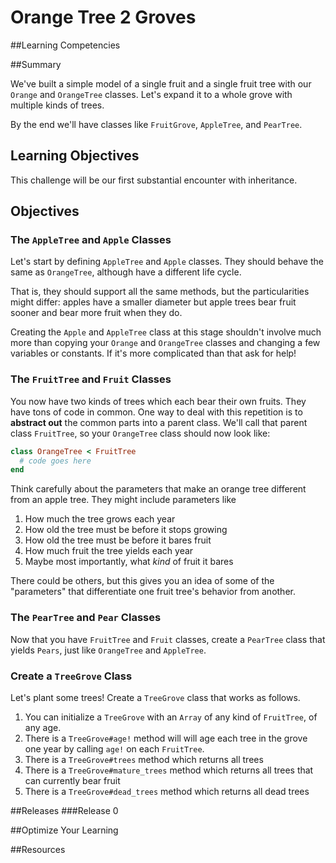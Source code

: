 # Orange Tree 2 Groves 
 
##Learning Competencies 

##Summary 

 We've built a simple model of a single fruit and a single fruit tree with our `Orange` and `OrangeTree` classes.  Let's expand it to a whole grove with multiple kinds of trees.

By the end we'll have classes like `FruitGrove`, `AppleTree`, and `PearTree`.

## Learning Objectives

This challenge will be our first substantial encounter with inheritance.

## Objectives

### The `AppleTree` and `Apple` Classes

Let's start by defining `AppleTree` and `Apple` classes.  They should behave the same as `OrangeTree`, although have a different life cycle.

That is, they should support all the same methods, but the particularities might differ: apples have a smaller diameter but apple trees bear fruit sooner and bear more fruit when they do.

Creating the `Apple` and `AppleTree` class at this stage shouldn't involve much more than copying your `Orange` and `OrangeTree` classes and changing a few variables or constants.  If it's more complicated than that ask for help!

### The `FruitTree` and `Fruit` Classes

You now have two kinds of trees which each bear their own fruits.  They have tons of code in common.  One way to deal with this repetition is to **abstract out** the common parts into a parent class.  We'll call that parent class `FruitTree`, so your `OrangeTree` class should now look like:

```ruby
class OrangeTree < FruitTree
  # code goes here
end
```

Think carefully about the parameters that make an orange tree different from an apple tree.  They might include parameters like

1. How much the tree grows each year
2. How old the tree must be before it stops growing
3. How old the tree must be before it bares fruit
4. How much fruit the tree yields each year
5. Maybe most importantly, what *kind* of fruit it bares

There could be others, but this gives you an idea of some of the "parameters" that differentiate one fruit tree's behavior from another.

### The `PearTree` and `Pear` Classes

Now that you have `FruitTree` and `Fruit` classes, create a `PearTree` class that yields `Pears`, just like `OrangeTree` and `AppleTree`.

### Create a `TreeGrove` Class

Let's plant some trees!  Create a `TreeGrove` class that works as follows.

1. You can initialize a `TreeGrove` with an `Array` of any kind of `FruitTree`, of any age.
2. There is a `TreeGrove#age!` method will will age each tree in the grove one year by calling `age!` on each `FruitTree`.
3. There is a `TreeGrove#trees` method which returns all trees
4. There is a `TreeGrove#mature_trees` method which returns all trees that can currently bear fruit
5. There is a `TreeGrove#dead_trees` method which returns all dead trees
 

##Releases
###Release 0 

##Optimize Your Learning 

##Resources